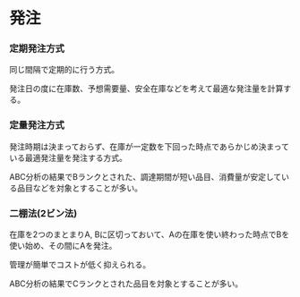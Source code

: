 # 発注

### 定期発注方式

同じ間隔で定期的に行う方式。

発注日の度に在庫数、予想需要量、安全在庫などを考えて最適な発注量を計算する。

### 定量発注方式

発注時期は決まっておらず、在庫が一定数を下回った時点であらかじめ決まっている最適発注量を発注する方式。

ABC分析の結果でBランクとされた、調達期間が短い品目、消費量が安定している品目などを対象とすることが多い。

### 二棚法(2ビン法)

在庫を2つのまとまりA, Bに区切っておいて、Aの在庫を使い終わった時点でBを使い始め、その間にAを発注。

管理が簡単でコストが低く抑えられる。

ABC分析の結果でCランクとされた品目を対象とすることが多い。

